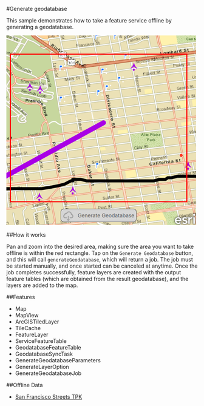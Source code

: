 #Generate geodatabase

This sample demonstrates how to take a feature service offline by generating a geodatabase.

![](screenshot.png)

##How it works

Pan and zoom into the desired area, making sure the area you want to take offline is within the red rectangle. Tap on the `Generate Geodatabase` button, and this will call `generateGeodatabase`, which will return a job. The job must be started manually, and once started can be canceled at anytime. Once the job completes successfully, feature layers are created with the output feature tables (which are obtained from the result geodatabase), and the layers are added to the map.

##Features
- Map
- MapView
- ArcGISTiledLayer
- TileCache
- FeatureLayer
- ServiceFeatureTable
- GeodatabaseFeatureTable
- GeodatabaseSyncTask
- GenerateGeodatabaseParameters
- GenerateLayerOption
- GenerateGeodatabaseJob

##Offline Data
- [San Francisco Streets TPK](https://www.arcgis.com/home/item.html?id=3f1bbf0ec70b409a975f5c91f363fe7d)